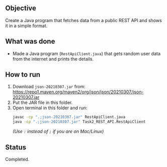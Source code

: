
## Objective
Create a Java program that fetches data from a public REST API and shows it in a simple format.

## What was done
- Made a Java program (`RestApiClient.java`) that gets random user data from the internet and prints the details.

## How to run
1. Download `json-20210307.jar` from: https://repo1.maven.org/maven2/org/json/json/20210307/json-20210307.jar
2. Put the JAR file in this folder.
3. Open terminal in this folder and run:
   ```sh
   javac -cp ".;json-20210307.jar" RestApiClient.java
   java -cp ".;json-20210307.jar" Task2_REST_API.RestApiClient
   ```
   *(Use `:` instead of `;` if you are on Mac/Linux)*

## Status
Completed.
